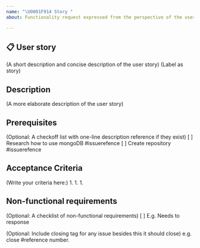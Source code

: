 ```yaml
---
name: "\U0001F914 Story "
about: Functionality request expressed from the perspective of the user

---
```


## 📋 User story
(A short description and concise description of the user story)
(Label as story)

## Description
(A more elaborate description of the user story)

## Prerequisites
(Optional: A checkoff list with one-line description reference if they exist)
[ ] Research how to use mongoDB #issuerefence
[ ] Create repository #issuerefence

## Acceptance Criteria
(Write your criteria here:)
1.
1.
1.

## Non-functional requirements 
(Optional: A checklist of non-functional requirements)
[ ] E.g. Needs to response 

(Optional: Include closing tag for any issue besides this it should close)
e.g. close #reference number.
